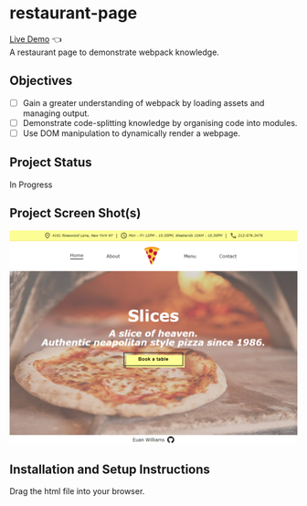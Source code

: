 # restaurant-page
[Live Demo](https://euanrw.github.io/restaurant-page/) :point_left:  
A restaurant page to demonstrate webpack knowledge.

## Objectives
- [ ] Gain a greater understanding of webpack by loading assets and managing output.
- [ ] Demonstrate code-splitting knowledge by organising code into modules.
- [ ] Use DOM manipulation to dynamically render a webpage.

## Project Status
In Progress

## Project Screen Shot(s)
![](project.png)

## Installation and Setup Instructions

Drag the html file into your browser.